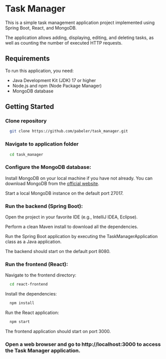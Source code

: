 
# Task Manager

This is a simple task management application project implemented using Spring Boot, React, and MongoDB.

The application allows adding, displaying, editing, and deleting tasks, as well as counting the number of executed HTTP requests.

## Requirements

To run this application, you need:

- Java Development Kit (JDK) 17 or higher
- Node.js and npm (Node Package Manager)
- MongoDB database

## Getting Started

### Clone repository

```bash
  git clone https://github.com/pabeler/task_manager.git
```

### Navigate to application folder

```bash
  cd task_manager
```
### Configure the MongoDB database:

Install MongoDB on your local machine if you have not already. You can download MongoDB from the [official website](https://www.mongodb.com/docs/manual/administration/install-community/).

Start a local MongoDB instance on the default port 27017.

### Run the backend (Spring Boot):

Open the project in your favorite IDE (e.g., IntelliJ IDEA, Eclipse).

Perform a clean Maven install to download all the dependencies.

Run the Spring Boot application by executing the TaskManagerApplication class as a Java application.

The backend should start on the default port 8080.
### Run the frontend (React):

Navigate to the frontend directory:
```bash
  cd react-frontend
```
Install the dependencies:
```bash
  npm install
```
Run the React application:
```bash
  npm start
```
The frontend application should start on port 3000.

### Open a web browser and go to http://localhost:3000 to access the Task Manager application.
